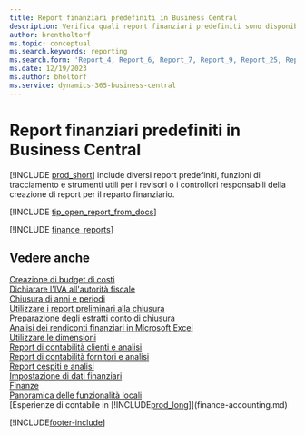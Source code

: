 ```yaml
---
title: Report finanziari predefiniti in Business Central
description: Verifica quali report finanziari predefiniti sono disponibili nella versione standard di Business Central in modo da poter tenere traccia della tua attività. Utilizzare il report 38 per la rendicontazione di profitti/perdite.
author: brentholtorf
ms.topic: conceptual
ms.search.keywords: reporting
ms.search.form: 'Report_4, Report_6, Report_7, Report_9, Report_25, Report_38'
ms.date: 12/19/2023
ms.author: bholtorf
ms.service: dynamics-365-business-central
---
```


# <a name="built-in-finance-reports-in-business-central"></a>Report finanziari predefiniti in Business Central

[!INCLUDE [prod_short](includes/prod_short.md)] include diversi report predefiniti, funzioni di tracciamento e strumenti utili per i revisori o i controllori responsabili della creazione di report per il reparto finanziario. 

[!INCLUDE [tip_open_report_from_docs](includes/tip-open-report-from-docs.md)]

[!INCLUDE [finance_reports](includes/finance-reports-include.md)]


## <a name="see-also"></a>Vedere anche

[Creazione di budget di costi](finance-create-cost-budgets.md)  
[Dichiarare l'IVA all'autorità fiscale](finance-how-report-vat.md)  
[Chiusura di anni e periodi](year-close-years-periods.md)  
[Utilizzare i report preliminari alla chiusura](year-prepare-preclose-reports.md)  
[Preparazione degli estratti conto di chiusura](year-prepare-close-statement.md)  
[Analisi dei rendiconti finanziari in Microsoft Excel](finance-analyze-excel.md)  
[Utilizzare le dimensioni](finance-dimensions.md)  
[Report di contabilità clienti e analisi](receivables-reports.md)  
[Report di contabilità fornitori e analisi](payables-reports.md)  
[Report cespiti e analisi](fa-reports.md)  
[Impostazione di dati finanziari](finance-setup-finance.md)  
[Finanze](finance.md)  
[Panoramica delle funzionalità locali](about-localization.md)  
[Esperienze di contabile in [!INCLUDE[prod_long](includes/prod_long.md)]](finance-accounting.md)  


[!INCLUDE[footer-include](includes/footer-banner.md)]
